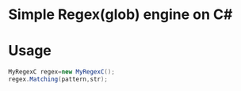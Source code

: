 # Simple Regex(glob) engine on C#

# Usage 
```c#
MyRegexC regex=new MyRegexC();
regex.Matching(pattern,str);
```